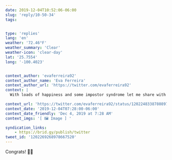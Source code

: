 ```yaml
---
date: 2019-12-04T10:52:06-06:00
slug: 'reply/10-50-34'
tags:


type: 'replies'
lang: 'en'
weather: '72.46°F'
weather_summary: 'Clear'
weather-icon: 'clear-day'
lat: '25.7554'
long: '-100.4023'


context_author: 'evaferreira92'
context_author_name: 'Eva Ferreira'
context_author_url: 'https://twitter.com/evaferreira92'
context: |
  With loads of happiness and some impostor syndrome let me share with you that I will be speaking at Smashing Conf next year 😊‪https://twitter.com/smashingconf/status/1201813101030473728 …‬

context_url: 'https://twitter.com/evaferreira92/status/1202248338780897281?s=12'
context_date: '2019-12-04T07:28:00-06:00'
context_date_friendly: 'Dec 4, 2019 at 7:28 AM'
context_imgs: '[ 🖼 Image ] '

syndication_links:
    - https://brid.gy/publish/twitter
tweet_id: '1202269268978667520'
---
```

Congrats! 👏🏼
